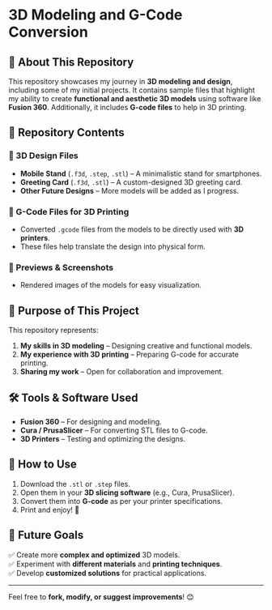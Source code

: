 # 3D Modeling and G-Code Conversion

## 🚀 About This Repository
This repository showcases my journey in **3D modeling and design**, including some of my initial projects. It contains sample files that highlight my ability to create **functional and aesthetic 3D models** using software like **Fusion 360**. Additionally, it includes **G-code files** to help in 3D printing.

## 📂 Repository Contents
### 🔹 3D Design Files
- **Mobile Stand** (`.f3d`, `.step`, `.stl`) – A minimalistic stand for smartphones.
- **Greeting Card** (`.f3d`, `.stl`) – A custom-designed 3D greeting card.
- **Other Future Designs** – More models will be added as I progress.

### 🔹 G-Code Files for 3D Printing
- Converted `.gcode` files from the models to be directly used with **3D printers**.
- These files help translate the design into physical form.

### 🔹 Previews & Screenshots
- Rendered images of the models for easy visualization.

## 🎯 Purpose of This Project
This repository represents:
1. **My skills in 3D modeling** – Designing creative and functional models.
2. **My experience with 3D printing** – Preparing G-code for accurate printing.
3. **Sharing my work** – Open for collaboration and improvement.

## 🛠️ Tools & Software Used
- **Fusion 360** – For designing and modeling.
- **Cura / PrusaSlicer** – For converting STL files to G-code.
- **3D Printers** – Testing and optimizing the designs.

## 🔗 How to Use
1. Download the `.stl` or `.step` files.
2. Open them in your **3D slicing software** (e.g., Cura, PrusaSlicer).
3. Convert them into **G-code** as per your printer specifications.
4. Print and enjoy! 🎉

## 📌 Future Goals
✅ Create more **complex and optimized** 3D models.  
✅ Experiment with **different materials** and **printing techniques**.  
✅ Develop **customized solutions** for practical applications.  

---

Feel free to **fork, modify, or suggest improvements**! 😊

